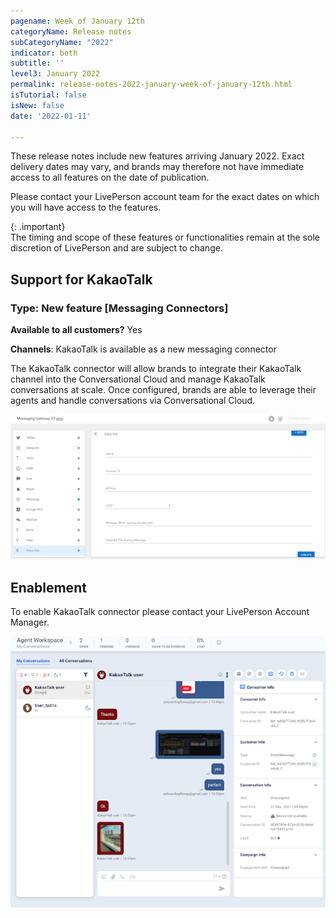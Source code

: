 ```yaml
---
pagename: Week of January 12th
categoryName: Release notes
subCategoryName: "2022"
indicator: both
subtitle: ''
level3: January 2022
permalink: release-notes-2022-january-week-of-january-12th.html
isTutorial: false
isNew: false
date: '2022-01-11'

---
```


These release notes include new features arriving January 2022. Exact delivery dates may vary, and brands may therefore not have immediate access to all features on the date of publication.

Please contact your LivePerson account team for the exact dates on which you will have access to the features.

{: .important}  
The timing and scope of these features or functionalities remain at the sole discretion of LivePerson and are subject to change.

## Support for KakaoTalk 

### Type: New feature [Messaging Connectors]

**Available to all customers?** Yes

**Channels**: KakaoTalk is available as a new messaging connector

The KakaoTalk connector will allow brands to integrate their KakaoTalk channel into the Conversational Cloud and manage KakaoTalk conversations at scale. Once configured, brands are able to leverage their agents and handle conversations via Conversational Cloud.

![](img/KakaoTalk-1.png)

## Enablement
To enable KakaoTalk connector please contact your LivePerson Account Manager.

![](img/KakaoTalk-2.png)



